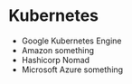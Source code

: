 # Kubernetes
- Google Kubernetes Engine
- Amazon something
- Hashicorp Nomad
- Microsoft Azure something